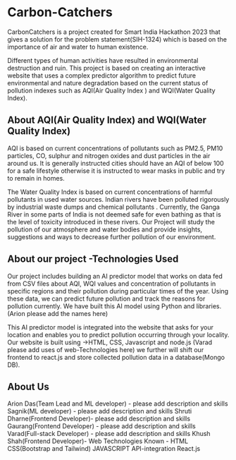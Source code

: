
# Carbon-Catchers
CarbonCatchers is a project created for Smart India Hackathon 2023 that gives a solution for the problem statement(SIH-1324) which is based on the importance of air and water to human existence. 

Different types of human activities have resulted in environmental destruction and ruin. This project is based on creating an interactive website that uses a complex predictor algorithm to predict future environmental and nature degradation based on the current status of pollution indexes such as AQI(Air Quality Index )  and WQI(Water Quality Index).


## About AQI(Air Quality Index) and WQI(Water Quality Index)
AQI is based on current concentrations of pollutants such as PM2.5, PM10 particles, CO, sulphur and nitrogen oxides and dust particles in the air around us.
It is generally instructed cities should have an AQI of below 100 for a safe lifestyle otherwise it is instructed to wear masks in public and try to remain in homes.

The Water Quality Index is based on current concentrations of harmful pollutants in used water sources. Indian rivers have been polluted rigorously by industrial waste dumps and chemical pollutants . Currently,  the Ganga River in some parts of India is not deemed safe for even bathing as that is the level of toxicity introduced in these rivers. Our Project will study the pollution of our atmosphere and water bodies and provide insights, suggestions and ways to decrease further pollution of our environment.

## About our project -Technologies Used
Our project includes building an AI predictor model that works on data fed from CSV files about AQI, WQI values and concentration of pollutants in specific regions and their pollution during particular times of the year. Using these data, we can predict future pollution and track the reasons for pollution currently.
We have built this AI model using Python and libraries. (Arion please add the names here)

This AI predictor model is integrated into the website that asks for your location and enables you to predict pollution occurring through your locality.
Our website is built using 
->HTML, CSS, Javascript and node.js
(Varad please add uses of web-Technologies here)
we further will shift our frontend to react.js and store collected pollution data in a database(Mongo DB).
## About Us
Arion Das(Team Lead and ML developer) - please add description and skills 
Sagnik(ML developer) - please add description and skills 
Shruti Dharne(Frontend Developer)- please add description and skills
Gaurang(Frontend Developer) - please add description and skills
Varad(Full-stack Developer) - please add description and skills
Khush Shah(Frontend Developer)- 
Web Technologies Known - 
HTML CSS(Bootstrap and Tailwind) JAVASCRIPT API-integration React.js 
